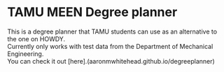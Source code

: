 # TAMU MEEN Degree planner
This is a degree planner that TAMU students can use as an alternative to the one on HOWDY.    
Currently only works with test data from the Department of Mechanical Engineering.   
You can check it out [here].(aaronmwhitehead.github.io/degreeplanner)
